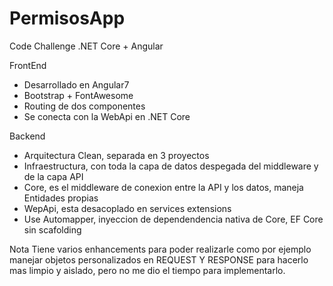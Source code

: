 # PermisosApp
Code Challenge .NET Core + Angular

FrontEnd 
* Desarrollado en Angular7
* Bootstrap + FontAwesome
* Routing de dos componentes
* Se conecta con la WebApi en .NET Core

Backend
* Arquitectura Clean, separada en 3 proyectos
* Infraestructura, con toda la capa de datos despegada del middleware y de la capa API
* Core, es el middleware de conexion entre la API y los datos, maneja Entidades propias 
* WepApi, esta desacoplado en services extensions
* Use Automapper, inyeccion de dependendencia nativa de Core, EF Core sin scafolding

Nota
Tiene varios enhancements para poder realizarle como por ejemplo manejar objetos personalizados en REQUEST Y RESPONSE para hacerlo mas limpio y aislado, 
pero no me dio el tiempo para implementarlo.



